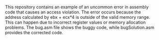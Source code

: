 This repository contains an example of an uncommon error in assembly code that causes an access violation. The error occurs because the address calculated by ebx + ecx*4 is outside of the valid memory range. This can happen due to incorrect register values or memory allocation problems. The bug.asm file shows the buggy code, while bugSolution.asm provides the corrected code.